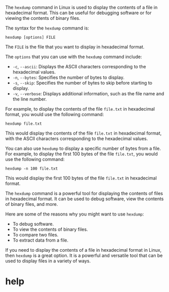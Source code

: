 The `hexdump` command in Linux is used to display the contents of a file in hexadecimal format. This can be useful for debugging software or for viewing the contents of binary files.

The syntax for the `hexdump` command is:

```
hexdump [options] FILE
```

The `FILE` is the file that you want to display in hexadecimal format.

The `options` that you can use with the `hexdump` command include:

* `-c`, `--ascii`: Displays the ASCII characters corresponding to the hexadecimal values.
* `-n`, `--bytes`: Specifies the number of bytes to display.
* `-s`, `--skip`: Specifies the number of bytes to skip before starting to display.
* `-v`, `--verbose`: Displays additional information, such as the file name and the line number.

For example, to display the contents of the file `file.txt` in hexadecimal format, you would use the following command:

```
hexdump file.txt
```

This would display the contents of the file `file.txt` in hexadecimal format, with the ASCII characters corresponding to the hexadecimal values.

You can also use `hexdump` to display a specific number of bytes from a file. For example, to display the first 100 bytes of the file `file.txt`, you would use the following command:

```
hexdump -n 100 file.txt
```

This would display the first 100 bytes of the file `file.txt` in hexadecimal format.

The `hexdump` command is a powerful tool for displaying the contents of files in hexadecimal format. It can be used to debug software, view the contents of binary files, and more.

Here are some of the reasons why you might want to use `hexdump`:

* To debug software.
* To view the contents of binary files.
* To compare two files.
* To extract data from a file.

If you need to display the contents of a file in hexadecimal format in Linux, then `hexdump` is a great option. It is a powerful and versatile tool that can be used to display files in a variety of ways.





# help 

```

```

